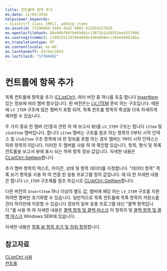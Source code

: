 ```yaml
---
title: 컨트롤에 항목 추가
ms.date: 11/04/2016
helpviewer_keywords:
- CListCtrl class [MFC], adding items
ms.assetid: 715994bd-340d-4ad2-9882-411654137830
ms.openlocfilehash: 88e008f06fb669db1c13872b1a58555eeb357d86
ms.sourcegitcommit: c3093251193944840e3d0a068ecc30e6449624ba
ms.translationtype: MT
ms.contentlocale: ko-KR
ms.lasthandoff: 03/04/2019
ms.locfileid: "57304602"
---
```

# <a name="adding-items-to-the-control"></a>컨트롤에 항목 추가

목록 컨트롤에 항목을 추가 ([CListCtrl](../mfc/reference/clistctrl-class.md)), 여러 버전 중 하나를 호출 합니다 [InsertItem](../mfc/reference/clistctrl-class.md#insertitem) 있는 정보에 따라 멤버 함수입니다. 한 버전은는 [LV_ITEM](/windows/desktop/api/commctrl/ns-commctrl-taglvitema) 준비 하는 구조입니다. 때문에 `LV_ITEM` 구조에 많은 멤버가 포함 되어, 목록 컨트롤 항목의 특성을 더욱 자세하게 제어할 수 있습니다.

두 가지 중요 한 멤버 (인증과 관련 하 여 보고서 뷰)를 `LV_ITEM` 구조는 합니다 `iItem` 및 `iSubItem` 멤버입니다. 합니다 `iItem` 멤버는 구조를 참조 하는 항목의 0부터 시작 인덱스 및 `iSubItem` 구조 항목에 대 한 정보를 포함 하는 경우 멤버는 1부터 시작 인덱스는 하위 항목의 0입니다. 이러한 두 멤버를 사용 하 여 확인할 있습니다, 항목, 형식 및 목록 컨트롤을 보고서 뷰에 표시 되는 하위 항목 정보 값입니다. 자세한 내용은 [CListCtrl::SetItem](../mfc/reference/clistctrl-class.md#setitem)합니다.

추가 멤버 항목의 텍스트, 아이콘, 상태 및 항목 데이터를 지정합니다. "데이터 항목" 목록 보기 항목을 사용 하 여 연결 된 응용 프로그램 정의 값입니다. 에 대 한 자세한 내용은 합니다 `LV_ITEM` 구조체를 참조 하십시오 [CListCtrl::GetItem](../mfc/reference/clistctrl-class.md#getitem)합니다.

다른 버전의 `InsertItem` 하나 이상의 별도 값, 멤버에 해당 하는 `LV_ITEM` 구조를 지원 하려면 멤버만 초기화할 수 있습니다. 일반적으로 목록 컨트롤에 목록 항목의 저장소를 관리 하지만에 저장할 수 있습니다 정보의 일부 응용 프로그램 대신 "콜백 항목입니다."를 사용 하 여 자세한 내용은 [콜백 항목 및 콜백 마스크](../mfc/callback-items-and-the-callback-mask.md) 이 항목의 및 [콜백 항목 및 콜백 마스크](/windows/desktop/Controls/using-list-view-controls) Windows SDK에 있습니다.

자세한 내용은 [목록 뷰 항목 추가 및 하위 항목](/windows/desktop/Controls/using-list-view-controls)합니다.

## <a name="see-also"></a>참고자료

[CListCtrl 사용](../mfc/using-clistctrl.md)<br/>
[컨트롤](../mfc/controls-mfc.md)
